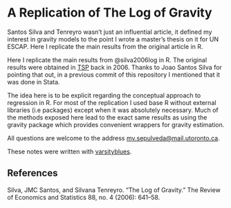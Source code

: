 # A Replication of The Log of Gravity

Santos Silva and Tenreyro wasn’t just an influential article, it defined my interest in gravity models to the point I wrote a master’s thesis on it for UN ESCAP. Here I replicate the main results from the original article in R.

Here I replicate the main results from @silva2006log in R. The original
results were obtained in [TSP](https://en.wikipedia.org/wiki/TSP_(econometrics_software))
back in 2006. Thanks to Joao Santos Silva for pointing that out, in a previous
commit of this repository I mentioned that it was done in Stata.

The idea here is to be explicit regarding the conceptual approach to regression in R. For most of the replication I used base R without external libraries (i.e packages) except when it was absolutely necessary. 
Much of the methods exposed here lead to the exact same results as using the gravity package which provides convenient wrappers for gravity estimation.

All questions are welcome to the address mv.sepulveda@mail.utoronto.ca.

These notes were written with 
[varsityblues](https://github.com/pachadotdev/varsityblues).

## References

Silva, JMC Santos, and Silvana Tenreyro. “The Log of Gravity.” The Review of Economics
and Statistics 88, no. 4 (2006): 641–58.
